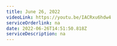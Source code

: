 ```yaml
---
title: June 26, 2022
videoLink: https://youtu.be/IACRxu6hdw4
serviceOrderlink: na
date: 2022-06-26T14:51:50.818Z
serviceDescription: na
---
```

